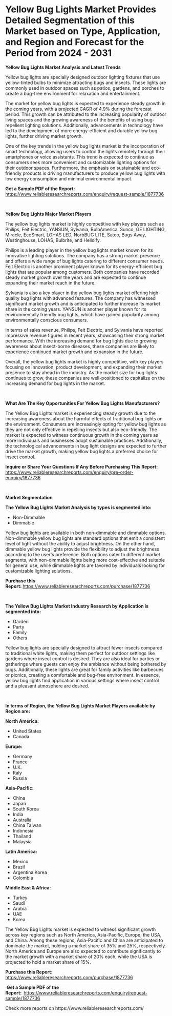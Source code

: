 <p><h1>Yellow Bug Lights Market Provides Detailed Segmentation of this Market based on Type, Application, and Region and Forecast for the Period from 2024 - 2031</h1></p><p><strong>Yellow Bug Lights Market Analysis and Latest Trends</strong></p>
<p><p>Yellow bug lights are specially designed outdoor lighting fixtures that use yellow-tinted bulbs to minimize attracting bugs and insects. These lights are commonly used in outdoor spaces such as patios, gardens, and porches to create a bug-free environment for relaxation and entertainment.</p><p>The market for yellow bug lights is expected to experience steady growth in the coming years, with a projected CAGR of 4.9% during the forecast period. This growth can be attributed to the increasing popularity of outdoor living spaces and the growing awareness of the benefits of using bug-repellent lighting solutions. Additionally, advancements in technology have led to the development of more energy-efficient and durable yellow bug lights, further driving market growth.</p><p>One of the key trends in the yellow bug lights market is the incorporation of smart technology, allowing users to control the lights remotely through their smartphones or voice assistants. This trend is expected to continue as consumers seek more convenient and customizable lighting options for their outdoor spaces. Furthermore, the emphasis on sustainable and eco-friendly products is driving manufacturers to produce yellow bug lights with low energy consumption and minimal environmental impact.</p></p>
<p><strong>Get a Sample PDF of the Report:&nbsp;</strong> <a href="https://www.reliableresearchreports.com/enquiry/request-sample/1877736">https://www.reliableresearchreports.com/enquiry/request-sample/1877736</a></p>
<p>&nbsp;</p>
<p><strong>Yellow Bug Lights Major Market Players</strong></p>
<p><p>The yellow bug lights market is highly competitive with key players such as Philips, Feit Electric, YANSUN, Sylvania, BulbAmerica, Sunco, GE LIGHTING, Miracle, EcoSmart, LOHAS LED, NorbBUG LITE, Satco, Bugs Away, Westinghouse, LOHAS, Bulbrite, and Helloify.</p><p>Philips is a leading player in the yellow bug lights market known for its innovative lighting solutions. The company has a strong market presence and offers a wide range of bug lights catering to different consumer needs. Feit Electric is another prominent player known for its energy-efficient bug lights that are popular among customers. Both companies have recorded steady market growth over the years and are expected to continue expanding their market reach in the future.</p><p>Sylvania is also a key player in the yellow bug lights market offering high-quality bug lights with advanced features. The company has witnessed significant market growth and is anticipated to further increase its market share in the coming years. YANSUN is another player known for its environmentally friendly bug lights, which have gained popularity among environmentally conscious consumers.</p><p>In terms of sales revenue, Philips, Feit Electric, and Sylvania have reported impressive revenue figures in recent years, showcasing their strong market performance. With the increasing demand for bug lights due to growing awareness about insect-borne diseases, these companies are likely to experience continued market growth and expansion in the future.</p><p>Overall, the yellow bug lights market is highly competitive, with key players focusing on innovation, product development, and expanding their market presence to stay ahead in the industry. As the market size for bug lights continues to grow, these companies are well-positioned to capitalize on the increasing demand for bug lights in the market.</p></p>
<p>&nbsp;</p>
<p><strong>What Are The Key Opportunities For Yellow Bug Lights Manufacturers?</strong></p>
<p><p>The Yellow Bug Lights market is experiencing steady growth due to the increasing awareness about the harmful effects of traditional bug lights on the environment. Consumers are increasingly opting for yellow bug lights as they are not only effective in repelling insects but also eco-friendly. The market is expected to witness continuous growth in the coming years as more individuals and businesses adopt sustainable practices. Additionally, the technological advancements in bug light designs are expected to further drive the market growth, making yellow bug lights a preferred choice for insect control.</p></p>
<p><strong>Inquire or Share Your Questions If Any Before Purchasing This Report:</strong> <a href="https://www.reliableresearchreports.com/enquiry/pre-order-enquiry/1877736">https://www.reliableresearchreports.com/enquiry/pre-order-enquiry/1877736</a></p>
<p>&nbsp;</p>
<p><strong>Market Segmentation</strong></p>
<p><strong>The Yellow Bug Lights Market Analysis by types is segmented into:</strong></p>
<p><ul><li>Non-Dimmable</li><li>Dimmable</li></ul></p>
<p><p>Yellow bug lights are available in both non-dimmable and dimmable options. Non-dimmable yellow bug lights are standard options that emit a consistent level of light without the ability to adjust brightness. On the other hand, dimmable yellow bug lights provide the flexibility to adjust the brightness according to the user's preference. Both options cater to different market segments, with non-dimmable lights being more cost-effective and suitable for general use, while dimmable lights are favored by individuals looking for customizable lighting solutions.</p></p>
<p><strong>Purchase this Report:&nbsp;</strong><a href="https://www.reliableresearchreports.com/purchase/1877736">https://www.reliableresearchreports.com/purchase/1877736</a></p>
<p>&nbsp;</p>
<p><strong>The Yellow Bug Lights Market Industry Research by Application is segmented into:</strong></p>
<p><ul><li>Garden</li><li>Party</li><li>Family</li><li>Others</li></ul></p>
<p><p>Yellow bug lights are specially designed to attract fewer insects compared to traditional white lights, making them perfect for outdoor settings like gardens where insect control is desired. They are also ideal for parties or gatherings where guests can enjoy the ambiance without being bothered by bugs. Additionally, these lights are great for family activities like barbecues or picnics, creating a comfortable and bug-free environment. In essence, yellow bug lights find application in various settings where insect control and a pleasant atmosphere are desired.</p></p>
<p>&nbsp;</p>
<p><strong>In terms of Region, the Yellow Bug Lights Market Players available by Region are:</strong></p>
<p>
    <p> <strong> North America: </strong>
        <ul>
            <li>United States</li>
            <li>Canada</li>
        </ul>
        </p> 
    <p> <strong> Europe: </strong>
        <ul>
            <li>Germany</li>
            <li>France</li>
            <li>U.K.</li>
            <li>Italy</li>
            <li>Russia</li>
        </ul>
        </p> 
    <p> <strong> Asia-Pacific: </strong>
        <ul>
            <li>China</li>
            <li>Japan</li>
            <li>South Korea</li>
            <li>India</li>
            <li>Australia</li>
            <li>China Taiwan</li>
            <li>Indonesia</li>
            <li>Thailand</li>
            <li>Malaysia</li>
        </ul>
        </p> 
    <p> <strong> Latin America: </strong>
        <ul>
            <li>Mexico</li>
            <li>Brazil</li>
            <li>Argentina Korea</li>
            <li>Colombia</li>
        </ul>
        </p> 
    <p> <strong> Middle East & Africa: </strong>
        <ul>
            <li>Turkey</li>
            <li>Saudi</li>
            <li>Arabia</li>
            <li>UAE</li>
            <li>Korea</li>
        </ul>
    </p>
    </p>
<p><p>The Yellow Bug Lights market is expected to witness significant growth across key regions such as North America, Asia-Pacific, Europe, the USA, and China. Among these regions, Asia-Pacific and China are anticipated to dominate the market, holding a market share of 35% and 25%, respectively. North America and Europe are also expected to contribute significantly to the market growth with a market share of 20% each, while the USA is projected to hold a market share of 15%.</p></p>
<p><strong>Purchase this Report: </strong><a href="https://www.reliableresearchreports.com/purchase/1877736">https://www.reliableresearchreports.com/purchase/1877736</a></p>
<p>&nbsp;<strong>Get a Sample PDF of the Report:&nbsp;&nbsp;</strong><a href="https://www.reliableresearchreports.com/enquiry/request-sample/1877736">https://www.reliableresearchreports.com/enquiry/request-sample/1877736</a></p>
<p><strong></strong></p>
<p>Check more reports on https://www.reliableresearchreports.com/</p>